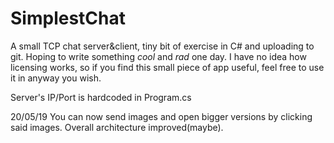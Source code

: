 # SimplestChat
A small TCP chat server&amp;client, tiny bit of exercise in C# and uploading to git. Hoping to write something *cool* and *rad* one day.
I have no idea how licensing works, so if you find this small piece of app useful, feel free to use it in anyway you wish.

Server's IP/Port is hardcoded in Program.cs

20/05/19 You can now send images and open bigger versions by clicking said images. Overall architecture improved(maybe).
